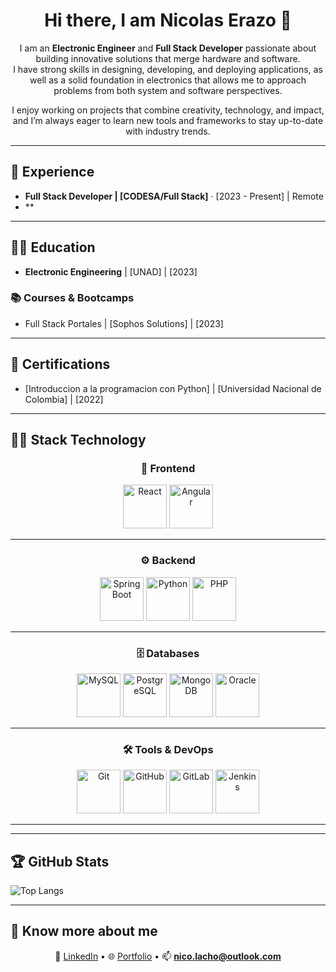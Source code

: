 <div align="center">

# Hi there, I am Nicolas Erazo 👋  

</div>

<div align="center">
  
I am an **Electronic Engineer** and **Full Stack Developer** passionate about building innovative solutions that merge hardware and software.  
I have strong skills in designing, developing, and deploying applications, as well as a solid foundation in electronics that allows me to approach problems from both system and software perspectives.  

I enjoy working on projects that combine creativity, technology, and impact, and I’m always eager to learn new tools and frameworks to stay up-to-date with industry trends.  

</div>

---

## 🔨 Experience  
- **Full Stack Developer | [CODESA/Full Stack]** · [2023 - Present] | Remote
- **

---

## 👨‍🎓 Education  
- **Electronic Engineering** | [UNAD] | [2023]  

### 📚 Courses & Bootcamps  
- Full Stack Portales | [Sophos Solutions] | [2023]   

---

## 📜 Certifications  
- [Introduccion a la programacion con Python] | [Universidad Nacional de Colombia] | [2022]  

---

## 👨‍💻 Stack Technology  

<div align="center">

### 🎨 Frontend  
<img src="https://cdn.jsdelivr.net/gh/devicons/devicon/icons/react/react-original.svg" alt="React" width="70" height="70"/> 
<img src="https://cdn.jsdelivr.net/gh/devicons/devicon/icons/angularjs/angularjs-original.svg" alt="Angular" width="70" height="70"/>

---

### ⚙️ Backend  
<img src="https://cdn.jsdelivr.net/gh/devicons/devicon/icons/spring/spring-original.svg" alt="Spring Boot" width="70" height="70"/>
<img src="https://cdn.jsdelivr.net/gh/devicons/devicon/icons/python/python-original.svg" alt="Python" width="70" height="70"/>
<img src="https://cdn.jsdelivr.net/gh/devicons/devicon/icons/php/php-original.svg" alt="PHP" width="70" height="70"/>


---

### 🗄️ Databases  
<img src="https://cdn.jsdelivr.net/gh/devicons/devicon/icons/mysql/mysql-original.svg" alt="MySQL" width="70" height="70"/>
<img src="https://cdn.jsdelivr.net/gh/devicons/devicon/icons/postgresql/postgresql-original.svg" alt="PostgreSQL" width="70" height="70"/>
<img src="https://cdn.jsdelivr.net/gh/devicons/devicon/icons/mongodb/mongodb-original.svg" alt="MongoDB" width="70" height="70"/>
<img src="https://cdn.jsdelivr.net/gh/devicons/devicon/icons/oracle/oracle-original.svg" alt="Oracle" width="70" height="70"/>

---

### 🛠️ Tools & DevOps  
<img src="https://cdn.jsdelivr.net/gh/devicons/devicon/icons/git/git-original.svg" alt="Git" width="70" height="70"/>
<img src="https://cdn.jsdelivr.net/gh/devicons/devicon/icons/github/github-original.svg" alt="GitHub" width="70" height="70"/>
<img src="https://cdn.jsdelivr.net/gh/devicons/devicon/icons/gitlab/gitlab-original.svg" alt="GitLab" width="70" height="70"/>
<img src="https://cdn.jsdelivr.net/gh/devicons/devicon/icons/jenkins/jenkins-original.svg" alt="Jenkins" width="70" height="70"/>

---

</div>

---

## 🏆 GitHub Stats  

<!--![Nicolas's GitHub stats](https://github-readme-stats.vercel.app/api?username=nicolaserazo&show_icons=true&theme=radical)-->  

![Top Langs](https://github-readme-stats.vercel.app/api/top-langs/?username=nicolaserazo&layout=compact&theme=radical)  

---

## 🔗 Know more about me  

<div align="center">

💼 [LinkedIn](https://www.linkedin.com/in/nicolaserazo/) • 🌐 [Portfolio](https://nicopage.onrender.com/) • 📫 **nico.lacho@outlook.com**

</div>
